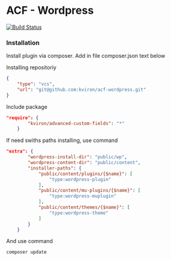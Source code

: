 # ACF - Wordpress

[![Build Status](https://travis-ci.org/joemccann/dillinger.svg?branch=master)](https://travis-ci.org/joemccann/dillinger)

### Installation
Install plugin via composer. Add in file composer.json text below

Installing repositoriy
```json
{
    "type": "vcs",
    "url": "git@github.com:kviron/acf-wordpress.git"
}
```

Include package
```json
"require": {
        "kviron/advanced-custom-fields": "*"
    }
```
If need swiths paths installing, use command
```json
"extra": {
        "wordpress-install-dir": "public/wp",
        "wordpress-content-dir": "public/content",
        "installer-paths": {
            "public/content/plugins/{$name}": [
                "type:wordpress-plugin"
            ],
            "public/content/mu-plugins/{$name}": [
                "type:wordpress-muplugin"
            ],
            "public/content/themes/{$name}": [
                "type:wordpress-theme"
            ]
        }
    }
```
And use command
```composer
composer update
```
